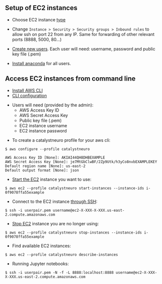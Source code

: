 ## Setup of EC2 instances
- Choose EC2 instance [type](https://aws.amazon.com/ec2/instance-types/)

- Change `Instance > Security > Security groups > Inbound rules` to allow ssh on port 22 from any IP. Same for forwarding of other relevant ports (8888, 5000, 80...)

- [Create new users](https://aws.amazon.com/premiumsupport/knowledge-center/new-user-accounts-linux-instance/). Each user will need: username, password and public key file (.pem)

- [Install anaconda](https://docs.anaconda.com/anaconda/install/multi-user/) for all users.


## Access EC2 instances from command line
- [Install AWS CLI](https://docs.aws.amazon.com/cli/latest/userguide/cli-chap-install.html) 
- [CLI configuration](https://docs.aws.amazon.com/cli/latest/userguide/cli-configure-quickstart.html)

* Users will need (provided by the admin):
    * AWS Access Key ID
    * AWS Secret Access Key
    * Public key file (.pem)
    * EC2 instance username
    * EC2 instance password

- To create a catalystneuro profile for your aws cli:
```
$ aws configure --profile catalystneuro

AWS Access Key ID [None]: AKIAI44QH8DHBEXAMPLE
AWS Secret Access Key [None]: je7MtGbClwBF/2Zp9Utk/h3yCo8nvbEXAMPLEKEY
Default region name [None]: us-east-2
Default output format [None]: json
```

- [Start the EC2](https://docs.aws.amazon.com/cli/latest/reference/ec2/start-instances.html) instance you want to use:
```
$ aws ec2 --profile catalystneuro start-instances --instance-ids i-0f9078ffa55example
```

- Connect to the EC2 instance [through SSH](https://docs.aws.amazon.com/quickstarts/latest/vmlaunch/step-2-connect-to-instance.html):
```
$ ssh -i userpair.pem username@ec2-X-XXX-X-XXX.us-east-2.compute.amazonaws.com
```

- [Stop EC2](https://docs.aws.amazon.com/cli/latest/reference/ec2/terminate-instances.html) instance you are no longer using:
```
$ aws ec2 --profile catalystneuro stop-instances --instance-ids i-0f9078ffa55example
```

- Find available EC2 instances:
```
$ aws ec2 --profile catalystneuro describe-instances
```

- Running Jupyter notebooks:
```
$ ssh -i userpair.pem -N -f -L 8888:localhost:8888 username@ec2-X-XXX-X-XXX.us-east-2.compute.amazonaws.com
```